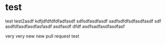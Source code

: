 # test
test
test2asdf
kdfjdfdfdfdfadfasdf
sdfsdfasdfasdf
sadfsdfdfsdfasdfasdf
sdf
asdfdfasdfasdfasfasdf
asdfasdf
dfdf
asdfsadfasdfasdfasf

very very new new pull request test
